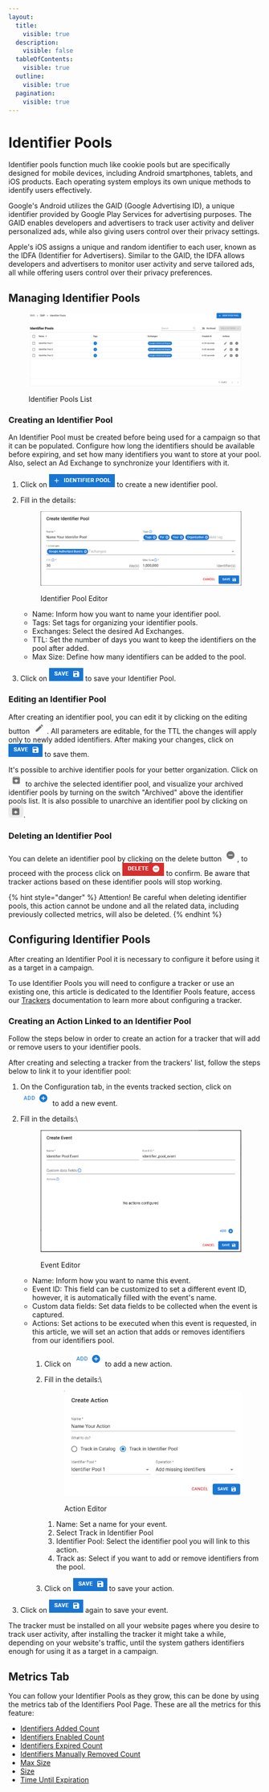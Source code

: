 ```yaml
---
layout:
  title:
    visible: true
  description:
    visible: false
  tableOfContents:
    visible: true
  outline:
    visible: true
  pagination:
    visible: true
---
```


# Identifier Pools

Identifier pools function much like cookie pools but are specifically designed for mobile devices, including Android smartphones, tablets, and iOS products. Each operating system employs its own unique methods to identify users effectively.

Google's Android utilizes the GAID (Google Advertising ID), a unique identifier provided by Google Play Services for advertising purposes. The GAID enables developers and advertisers to track user activity and deliver personalized ads, while also giving users control over their privacy settings.

Apple's iOS assigns a unique and random identifier to each user, known as the IDFA (Identifier for Advertisers). Similar to the GAID, the IDFA allows developers and advertisers to monitor user activity and serve tailored ads, all while offering users control over their privacy preferences.

## Managing Identifier Pools

<figure><img src="../../.gitbook/assets/image (471).png" alt=""><figcaption><p>Identifier Pools List</p></figcaption></figure>

### Creating an Identifier Pool

An Identifier Pool must be created before being used for a campaign so that it can be populated. Configure how long the identifiers should be available before expiring, and set how many identifiers you want to store at your pool. Also, select an Ad Exchange to synchronize your Identifiers with it.

1. Click on ![Create Identifier Pool](<../../.gitbook/assets/image (475).png>) to create a new identifier pool.
2.  Fill in the details:

    <figure><img src="../../.gitbook/assets/image (473).png" alt=""><figcaption><p>Identifier Pool Editor</p></figcaption></figure>

    * Name: Inform how you want to name your identifier pool.
    * Tags: Set tags for organizing your identifier pools.
    * Exchanges: Select the desired Ad Exchanges.
    * TTL: Set the number of days you want to keep the identifiers on the pool after added.
    * Max Size: Define how many identifiers can be added to the pool.
3. Click on ![Save](<../../.gitbook/assets/image (476).png>) to save your Identifier Pool.

### Editing an Identifier Pool

After creating an identifier pool, you can edit it by clicking on the editing button ![Edit](<../../.gitbook/assets/image (482).png>). All parameters are editable, for the TTL the changes will apply only to newly added identifiers. After making your changes, click on ![Save](<../../.gitbook/assets/image (476).png>) to save them.

It's possible to archive identifier pools for your better organization. Click on ![Archive](<../../.gitbook/assets/image (480).png>) to archive the selected identifier pool, and visualize your archived identifier pools by turning on the switch "Archived" above the identifier pools list. It is also possible to unarchive an identifier pool by clicking on ![Unarchive](<../../.gitbook/assets/image (481).png>).

### Deleting an Identifier Pool

You can delete an identifier pool by clicking on the delete button ![Delete](<../../.gitbook/assets/image (483).png>), to proceed with the process click on ![Delete](<../../.gitbook/assets/image (484).png>) to confirm. Be aware that tracker actions based on these identifier pools will stop working.

{% hint style="danger" %}
Attention! Be careful when deleting identifier pools, this action cannot be undone and all the related data, including previously collected metrics, will also be deleted.
{% endhint %}

## Configuring Identifier Pools

After creating an Identifier Pool it is necessary to configure it before using it as a target in a campaign.

To use Identifier Pools you will need to configure a tracker or use an existing one, this article is dedicated to the Identifier Pools feature, access our [Trackers](trackers.md) documentation to learn more about configuring a tracker.

### Creating an Action Linked to an Identifier Pool

Follow the steps below in order to create an action for a tracker that will add or remove users to your identifier pools.

After creating and selecting a tracker from the trackers' list, follow the steps below to link it to your identifier pool:

1. On the Configuration tab, in the events tracked section, click on ![Add Event](<../../.gitbook/assets/image (485).png>) to add a new event.
2.  Fill in the details:\


    <figure><img src="../../.gitbook/assets/image (488).png" alt=""><figcaption><p>Event Editor</p></figcaption></figure>

    * Name: Inform how you want to name this event.
    * Event ID: This field can be customized to set a different event ID, however, it is automatically filled with the event's name.
    * Custom data fields: Set data fields to be collected when the event is captured.
    * Actions: Set actions to be executed when this event is requested, in this article, we will set an action that adds or removes identifiers from our identifiers pool.
      1. Click on ![Add Event](<../../.gitbook/assets/image (485).png>) to add a new action.
      2.  Fill in the details:\


          <figure><img src="../../.gitbook/assets/Captura de tela 2025-02-27 084528.png" alt=""><figcaption><p>Action Editor</p></figcaption></figure>

          1. Name: Set a name for your event.
          2. Select Track in Identifier Pool
          3. Identifier Pool: Select the identifier pool you will link to this action.
          4. Track as: Select if you want to add or remove identifiers from the pool.
      3. Click on ![Save](<../../.gitbook/assets/image (476).png>) to save your action.
3. Click on ![Save](<../../.gitbook/assets/image (476).png>) again to save your event.

The tracker must be installed on all your website pages where you desire to track user activity, after installing the tracker it might take a while, depending on your website's traffic, until the system gathers identifiers enough for using it as a target in a campaign.

## Metrics Tab

You can follow your Identifier Pools as they grow, this can be done by using the metrics tab of the Identifiers Pool Page. These are all the metrics for this feature:

* [Identifiers Added Count](dmp-metrics.md#identifiers-added-count)
* [Identifiers Enabled Count](dmp-metrics.md#identifiers-enabled-count)
* [Identifiers Expired Count](dmp-metrics.md#identifiers-expired-count)
* [Identifiers Manually Removed Count](dmp-metrics.md#identifiers-manually-removed-count)
* [Max Size](dmp-metrics.md#max-size-1)
* [Size](dmp-metrics.md#size-1)
* [Time Until Expiration](dmp-metrics.md#time-until-expiration-2)
